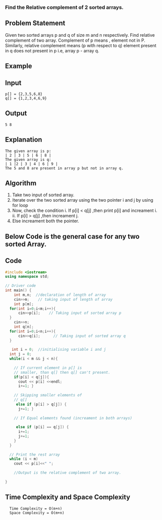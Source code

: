 ### Find the Relative complement of 2 sorted arrays.
## Problem Statement
Given two sorted arrays p and q of size m and n respectively. Find relative complement
 of two array.
 Complement of p means , element not in P. Similarly, relative complement means (p with respect to q) element present in q does not present in p i.e, array p - array q.

 ## Example
 ## Input
```
p[] = {2,3,5,6,8}
q[] = {1,2,3,4,6,9}
```
## Output
```
5 8
```
## Explanation
```
The given array is p:
| 2 | 3 | 5 | 6 | 8 | 
The given array is q:
| 1 |2 | 3 | 4 | 6 | 9 | 
The 5 and 8 are present in array p but not in array q.
```
## Algorithm
1. Take two input of sorted array.
2. Iterate over the two sorted array using the two pointer i and j by using for loop
3. Now, check the condition
 i. If p[i] < q[j] ,then print p[i] and increament i.
ii. If p[i] > q[j] ,then increament j.
4. Else increament both the pointer.

## Below Code is the general case for any two sorted Array.


## Code
```C++
#include <iostream> 
using namespace std; 
  
// Driver code 
int main() { 
    int m,n;  //declaration of length of array
    cin>>m;    // taking input of length of array
    int p[m];
  for(int i=0;i<m;i++){
      cin>>p[i];    // Taking input of sorted array p
  }
    cin>>n;
    int q[n];
  for(int i=0;i<n;i++){
      cin>>q[i];      // Taking input of sorted array q
  }
   
   int i = 0;  //initialising variable i and j
  int j = 0; 
  while(i < m && j < n){ 
  
    // If current element in p[] is 
    // smaller, than q[] then q[] can't present.
    if(p[i] < q[j]){ 
      cout << p[i] <<endl; 
      i+=1; }
  
    // Skipping smaller elements of 
    // q[] 
     else if (p[i] > q[j]) { 
      j+=1; }
  
    // If Equal elements found (increament in both arrays)  
   
     else if (p[i] == q[j]) { 
      i+=1; 
      j+=1; 
    } 
  } 
  
  // Print the rest array
  while (i < m)  
    cout << p[i]<<" ";  
    
    //Output is the relative complement of two array.
  
} 
```

## Time Complexity and Space Complexity 
```
  Time Complexity = O(m+n)
  Space Complexity = O(m+n)
  ```
